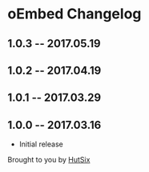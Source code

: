 # oEmbed Changelog

## 1.0.3 -- 2017.05.19
## 1.0.2 -- 2017.04.19
## 1.0.1 -- 2017.03.29
## 1.0.0 -- 2017.03.16

* Initial release

Brought to you by [HutSix](https://hutsix.com.au)
